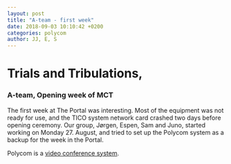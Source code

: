 ```yaml
---
layout: post
title: "A-team - first week"
date: 2018-09-03 10:10:42 +0200
categories: polycom
author: JJ, E, S
---
```


# Trials and Tribulations, 
### A-team, Opening week of MCT

The first week at The Portal was interesting. Most of the equipment was not ready for use, and the TICO system network card crashed two days before opening ceremony. 
Our group, Jørgen, Espen, Sam and Juno, started working on Monday 27. August, and tried to set up the Polycom system as a backup for the week in the Portal. 

Polycom is a [video conference system](). 
